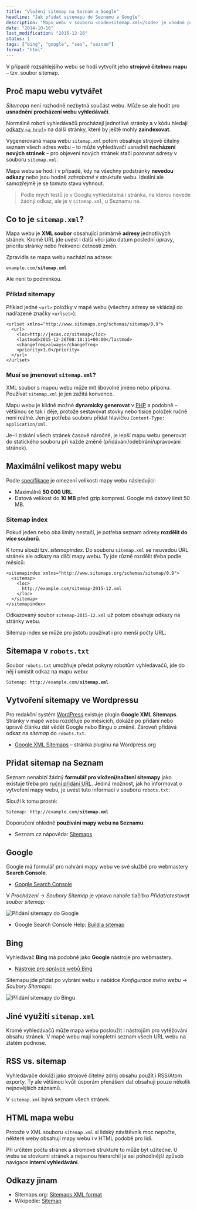 ```yaml
---
title: "Vložení sitemap na Seznam a Google"
headline: "Jak přidat sitemapu do Seznamu a Google"
description: "Mapu webu v souboru <code>sitemap.xml</code> je vhodné přidat do Googlu, Seznamu nebo Bingu. Jak na to?"
date: "2014-10-16"
last_modification: "2015-12-26"
status: 1
tags: ["bing", "google", "seo", "seznam"]
format: "html"
---
```


<p>V případě rozsáhlejšího webu se hodí vytvořit jeho <b>strojově čitelnou mapu</b> – tzv. soubor sitemap.</p>


<h2 id="proc">Proč mapu webu vytvářet</h2>

<p><i>Sitemapa</i> není rozhodně nezbytná součást webu. Může se ale hodit pro <b>usnadnění procházení webu vyhledávači</b>.</p>

<p>Normálně roboti vyhledávačů procházejí jednotlivé stránky a v kódu hledají <a href="/odkaz">odkazy <code>&lt;a href></code></a> na další stránky, které by ještě mohly <b>zaindexovat</b>.</p>

<p>Vygenerovaná mapa webu <code>sitemap.xml</code> potom obsahuje strojově čitelný seznam všech adres webu – to může vyhledávači usnadnit <b>nacházení nových stránek</b> – pro objevení nových stránek stačí porovnat adresy v souboru <code>sitemap.xml</code>.</p>

<p>Mapa webu se hodí i v případě, kdy na všechny podstránky <b>nevedou odkazy</b> nebo jsou hodně <i>zahrabané</i> v struktuře webu. Ideální ale samozřejmě je se tomuto stavu vyhnout.</p>



<blockquote>
  <p>Podle mých testů je v Googlu vyhledatelná i stránka, na kterou nevede žádný odkaz, ale je v <code>sitemap.xml</code>, u Seznamu ne.</p>
</blockquote>




<h2 id="co">Co to je <code>sitemap.xml</code>?</h2>

<p>Mapa webu je <b>XML soubor</b> obsahující primárně <b>adresy</b> jednotlivých stránek. Kromě URL jde uvést i další věci jako datum poslední úpravy, prioritu stránky nebo frekvenci četnosti změn.</p>

<p>Zpravidla se mapa webu nachází na adrese:</p>

<pre><code>example.com/<b>sitemap.xml</b></code></pre>



<p>Ale není to podmínkou.</p>




<h3 id="priklad">Příklad sitemapy</h3>

<p>Příklad jedné <code>&lt;url></code> položky v mapě webu (všechny adresy se vkládají do nadřazené značky <code>&lt;urlset></code>):</p>

<pre><code>&lt;urlset xmlns="http://www.sitemaps.org/schemas/sitemap/0.9">
  &lt;url>
    &lt;loc>http://jecas.cz/sitemap&lt;/loc>
    &lt;lastmod>2015-12-26T08:10:11+00:00&lt;/lastmod>
    &lt;changefreq>always&lt;/changefreq>
    &lt;priority>1.0&lt;/priority>
  &lt;/url>
&lt;/urlset></code></pre>








<h3 id="nazev-souboru">Musí se jmenovat <code>sitemap.xml</code>?</h3>

<p>XML soubor s mapou webu může mít libovolné jméno nebo příponu. Používat <code>sitemap.xml</code> je jen zažitá konvence.</p>

<p>Mapu webu je klidně možné <b>dynamicky generovat</b> v <a href="/php">PHP</a> a podobně – většinou se tak i děje, protože sestavovat stovky nebo tisíce položek ručně není reálné. Jen je potřeba souboru přidat hlavičku <code>Content-Type: application/xml</code>.</p>

<p>Je-li získání všech stránek časově náročné, je lepší mapu webu generovat do statického souboru při každé změně (přidávání/odebírání/upravování stránek).</p>





<h2 id="velikost">Maximální velikost mapy webu</h2>

<p>Podle <a href="http://www.sitemaps.org/protocol.html#index">specifikace</a> je omezení velikosti mapy webu následující:</p>

<ul>
  <li>Maximálně <b>50 000 URL</b>.</li>
  
  <li>Datová velikost do <b>10 MB</b> před gzip kompresí. Google má datový limit 50 MB.</li>
</ul>


<h3 id="sitemapindex">Sitemap index</h3>

<p>Pokud jeden nebo oba limity nestačí, je potřeba seznam adresy <b>rozdělit do více souborů</b>.</p>

<p>K tomu slouží tzv. <i>sitemapindex</i>. Do souboru <code>sitemap.xml</code> se neuvedou URL stránek ale odkazy na dílčí mapy webu. Ty jde různě rozdělit třeba podle měsíců:</p>


<pre><code>&lt;sitemapindex xmlns="http://www.sitemaps.org/schemas/sitemap/0.9">
  &lt;sitemap>
    &lt;loc>
      http://example.com/sitemap-2015-12.xml
    &lt;/loc>
  &lt;/sitemap>
&lt;/sitemapindex></code></pre>







<p>Odkazovaný soubor <code>sitemap-2015-12.xml</code> už potom obsahuje odkazy na stránky webu.</p>

<p>Sitemap index se může pro jistotu používat i pro menší počty URL.</p>




<h2 id="robors">Sitemapa v <code>robots.txt</code></h2>

<p>Soubor <code>robots.txt</code> umožňuje předat pokyny robotům vyhledávačů, jde do něj i umístit odkaz na mapu webu:</p>

<pre><code>Sitemap: http://example.com/<b>sitemap.xml</b></code></pre>




<h2 id="wordpress">Vytvoření sitemapy ve Wordpressu</h2>

<p>Pro redakční systém <a href="/wordpress">WordPress</a> existuje plugin <b>Google XML Sitemaps</b>. Stránky v mapě webu rozděluje po měsících, dokáže po přidání nebo úpravě článku dát vědět Google nebo Bingu o změně. Zároveň přidává odkaz na <i>sitemap</i> do <code>robots.txt</code>.</p>

<div class="external-content">
  <ul>
    <li><a href="https://wordpress.org/plugins/google-sitemap-generator/">Google XML Sitemaps</a> – stránka pluginu na Wordpress.org</li>
  </ul>
</div>


<h2 id="seznam">Přidat sitemap na Seznam</h2>

<p>Seznam nenabízí žádný <b>formulář pro vložení/načtení sitemapy</b> jako existuje třeba pro <a href="/pridat-url">ruční přidání URL</a>. Jediná možnost, jak ho informovat o vytvoření mapy webu, je uvést tuto informaci v souboru <code>robots.txt</code>:</p>



<p>Slouží k tomu prosté:</p>

<pre><code>Sitemap: http://example.com/<b>sitemap.xml</b></code></pre>


<p>Doporučení ohledně <b>používání mapy webu na Seznamu</b>:</p>

<div class="external-content">
  <ul>
    <li>Seznam.cz nápověda: <a href="http://napoveda.seznam.cz/cz/sitemaps/">Sitemaps</a></li>
  </ul>
</div>




<h2 id="google">Google</h2>

<p>Google má formulář pro nahrání mapy webu ve své službě pro webmastery <b>Search Console</b>.</p>

<div class="external-content">
  <ul>
    <li><a href="https://www.google.com/webmasters/">Google Search Console</a></li>
  </ul>
</div>

<p>V <i>Procházení</i> → <i>Soubory Sitemap</i> je vpravo nahoře tlačítko <i>Přidat/otestovat soubor sitemap</i>:</p>

<p><img src="/files/sitemap/google-sitemap.png" alt="Přidání sitemapy do Google" class="border"></p>





























<div class="external-content">
  <ul>
    <li>Google Search Console Help: <a href="https://support.google.com/webmasters/answer/183668?hl=en&amp;topic=8476">Build a sitemap</a></li>
  </ul>
</div>

<h2 id="bing">Bing</h2>

<p>Vyhledávač <b>Bing</b> má podobně jako <b>Google</b> nástroje pro webmastery.</p>

<div class="external-content">
  <ul>
    <li><a href="https://www.bing.com/webmaster">Nástroje pro správce webů Bing</a></li>
  </ul>
</div>

<p>Sitemapu jde přidat po vybrání webu v nabídce <i>Konfigurace mého webu</i> → <i>Soubory Sitemaps</i>:</p>

<p><img src="/files/sitemap/bing-sitemap.png" alt="Přidání sitemapy do Bingu" class="border"></p>


























<h2 id="jine">Jiné využití <code>sitemap.xml</code></h2>

<p>Kromě vyhledávačů může mapa webu posloužit i nástrojům pro vytěžování obsahu stránek. V mapě webu mají kompletní seznam všech URL webu na zlatém podnose.</p>





<h2 id="rss">RSS vs. sitemap</h2>

<p>Vyhledávače dokáží jako strojově čitelný zdroj obsahu použít i RSS/Atom exporty. Ty ale většinou kvůli úsporám přenášení dat obsahují pouze několik nejnovějších záznamů.</p>

<p>V <code>sitemap.xml</code> bývá seznam všech stránek.</p>






<h2 id="html">HTML mapa webu</h2>

<p>Protože v XML souboru <code>sitemap.xml</code> si lidský návštěvník moc nepočte, některé weby obsahují mapy webu i v HTML podobě pro lidi.</p>


<p>Při určitém počtu stránek a stromové struktuře to může být užitečné. U webu se stovkami stránek a nejasnou hierarchií je asi pohodlnější způsob navigace <b>interní vyhledávání</b>.</p>



<h2 id="odkazy">Odkazy jinam</h2>

<ul>
  <li>Sitemaps.org: <a href="http://www.sitemaps.org/protocol.html">Sitemaps XML format</a></li>
  
  <li>Wikipedie: <a href="http://cs.wikipedia.org/wiki/Sitemap">Sitemap</a></li>
</ul>